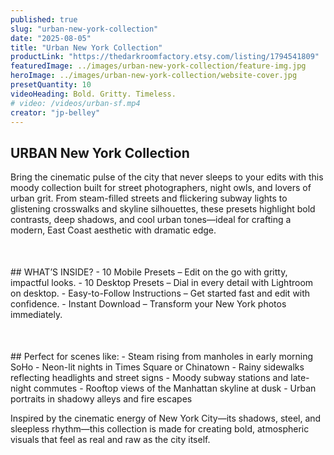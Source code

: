 ```yaml
---
published: true
slug: "urban-new-york-collection"
date: "2025-08-05"
title: "Urban New York Collection"
productLink: "https://thedarkroomfactory.etsy.com/listing/1794541809"
featuredImage: ../images/urban-new-york-collection/feature-img.jpg
heroImage: ../images/urban-new-york-collection/website-cover.jpg
presetQuantity: 10
videoHeading: Bold. Gritty. Timeless.
# video: /videos/urban-sf.mp4
creator: "jp-belley"
---
```

## URBAN New York Collection

Bring the cinematic pulse of the city that never sleeps to your edits with this moody collection built for street photographers, night owls, and lovers of urban grit. From steam-filled streets and flickering subway lights to glistening crosswalks and skyline silhouettes, these presets highlight bold contrasts, deep shadows, and cool urban tones—ideal for crafting a modern, East Coast aesthetic with dramatic edge.

<div style="margin-top: 50px;"></div>
## WHAT’S INSIDE?
- 10 Mobile Presets – Edit on the go with gritty, impactful looks.
- 10 Desktop Presets – Dial in every detail with Lightroom on desktop.
- Easy-to-Follow Instructions – Get started fast and edit with confidence.
- Instant Download – Transform your New York photos immediately.

<div style="margin-top: 50px;"></div>
## Perfect for scenes like:
- Steam rising from manholes in early morning SoHo
- Neon-lit nights in Times Square or Chinatown
- Rainy sidewalks reflecting headlights and street signs
- Moody subway stations and late-night commutes
- Rooftop views of the Manhattan skyline at dusk
- Urban portraits in shadowy alleys and fire escapes

Inspired by the cinematic energy of New York City—its shadows, steel, and sleepless rhythm—this collection is made for creating bold, atmospheric visuals that feel as real and raw as the city itself.